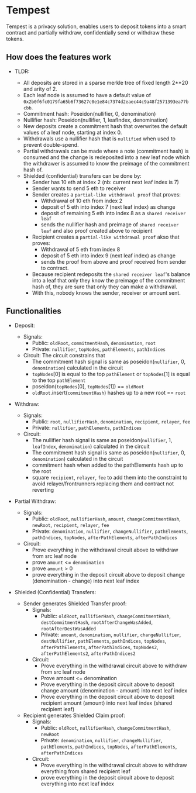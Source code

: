 # Tempest

Tempest is a privacy solution, enables users to deposit tokens into a smart contract and partially withdraw, confidentially send or withdraw these tokens.

## How does the features work

- TLDR:

  - All deposits are stored in a sparse merkle tree of fixed length 2\*\*20 and arity of 2.
  - Each leaf node is assumed to have a default value of `0x2b0f6fc0179fa65b6f73627c0e1e84c7374d2eaec44c9a48f2571393ea77bcbb`.
  - Commitment hash: Poseidon(nullifier, 0, denomination)
  - Nullifier hash: Poseidon(nullifier, 1, leafIndex, denomination)
  - New deposits create a commitment hash that overwrites the default values of a leaf node, starting at index 0.
  - Withdrawals use a nullifier hash that is `nullified` when used to prevent double-spend.
  - Partial withdrawals can be made where a note (commitment hash) is consumed and the change is redeposited into a new leaf node which the withdrawer is assumed to know the preimage of the commitment hash of.
  - Shielded (confidential) transfers can be done by:
    - Sender has 10 eth at index 2 (nb: current next leaf index is 7)
    - Sender wants to send 5 eth to receiver
    - Sender creates a `partial-like withdrawal proof` that proves:
      - Withdrawal of 10 eth from index 2
      - deposit of 5 eth into index 7 (next leaf index) as change
      - deposit of remaining 5 eth into index 8 as a `shared receiver leaf`
      - sends the nullifier hash and preimage of `shared receiver leaf` and also proof created above to recipient
    - Recipient creates a `partial-like withdrawal proof` akso that proves:
      - Withdrawal of 5 eth from index 8
      - deposit of 5 eth into index 9 (next leaf index) as change
      - sends the proof from above and proof received from sender to contract.
    - Because recipient redeposits the `shared receiver leaf`'s balance into a leaf that only they know the preimage of the commitment hash of, they are sure that only they can make a withdrawal.
    - With this, nobody knows the sender, receiver or amount sent.

## Functionalities

- Deposit:

  - Signals:
    - Public: `oldRoot`, `commitmentHash`, `denomination`, `root`
    - Private: `nullifier`, `topNodes`, `pathElements`, `pathIndices`
  - Circuit: The circuit constrains that
    - The commitment hash signal is same as poseidon(`nullifier`, 0, `denomination`) calculated in the circuit
    - `topNodes`[0] is equal to the top `pathElement` or `topNodes`[1] is equal to the top `pathElement`
    - poseidon(`topNodes`[0], `topNodes`[1]) == `oldRoot`
    - `oldRoot`.insert(`commitmentHash`) hashes up to a new root == `root`

- Withdraw:

  - Signals:
    - Public: `root`, `nullifierHash`, `denomination`, `recipient`, `relayer`, `fee`
    - Private: `nullifier`, `pathElements`, `pathIndices`
  - Circuit:
    - The nullifier hash signal is same as poseidon(`nullifier`, 1, `leafIndex`, `denomination`) calculated in the circuit
    - The commitment hash signal is same as poseidon(`nullifier`, 0, `denomination`) calculated in the circuit
    - commitment hash when added to the pathElements hash up to the root
    - square `recipient`, `relayer`, `fee` to add them into the constraint to avoid relayer/frontrunners replacing them and contract not reverting

- Partial Withdraw:

  - Signals:
    - Public: `oldRoot`, `nullifierHash`, `amount`, `changeCommitmentHash`, `newRoot`, `recipient`, `relayer`, `fee`
    - Private: `denomination`, `nullifier`, `changeNullifier`, `pathElements`, `pathIndices`, `topNodes`, `afterPathElements`, `afterPathIndices`
  - Circuit:
    - Prove everything in the withdrawal circuit above to withdraw from src leaf node
    - prove `amount` <= `denomination`
    - prove `amount` > 0
    - prove everything in the deposit circuit above to deposit change (denomination - change) into next leaf index

- Shielded (Confidential) Transfers:

  - Sender generates Shielded Transfer proof:
    - Signals:
      - Public: `oldRoot`, `nullifierHash`, `changeCommitmentHash`, `destCommitmentHash`, `rootAfterChangeWasAdded`, `rootAfterDestWasAdded`
      - Private: `amount`, `denomination`, `nullifier`, `changeNullifier`, `destNullifier`, `pathElements`, `pathIndices`, `topNodes`, `afterPathElements`, `afterPathIndices`, `topNodes2`, `afterPathElements2`, `afterPathIndices2`
    - Circuit:
      - Prove everything in the withdrawal circuit above to withdraw from src leaf node
      - Prove amount <= denomination
      - Prove everything in the deposit circuit above to deposit change amount (denomination - amount) into next leaf index
      - Prove everything in the deposit circuit above to deposit recipient amount (amount) into next leaf index (shared recipient leaf)
  - Recipient generates Shielded Claim proof:
    - Signals:
      - Public: `oldRoot`, `nullifierHash`, `changeCommitmentHash`, `newRoot`
      - Private: `denomination`, `nullifier`, `changeNullifier`, `pathElements`, `pathIndices`, `topNodes`, `afterPathElements`, `afterPathIndices`
    - Circuit:
      - Prove everything in the withdrawal circuit above to withdraw everything from shared recipient leaf
      - prove everything in the deposit circuit above to deposit everything into next leaf index
